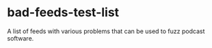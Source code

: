 # bad-feeds-test-list
A list of feeds with various problems that can be used to fuzz podcast software.
